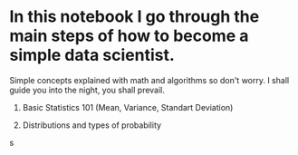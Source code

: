 # In this notebook I go through the main steps of how to become a simple data scientist.

Simple concepts explained with math and algorithms so don't worry. I shall guide you into the night, you shall prevail.


1. Basic Statistics 101 (Mean, Variance, Standart Deviation)

2. Distributions and types of probability


s